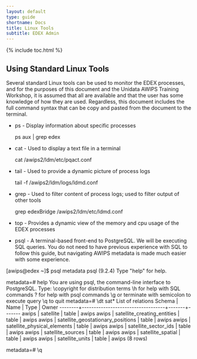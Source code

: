```yaml
---
layout: default
type: guide
shortname: Docs
title: Linux Tools
subtitle: EDEX Admin
---
```


{% include toc.html %}


## Using Standard Linux Tools 

Several standard Linux tools can be used to monitor the EDEX  processes, and for the purposes of this document and the Unidata AWIPS Training Workshop, it is assumed that all are available and that the user has some knowledge of how they are used.  Regardless, this document includes the full command syntax that can be copy and pasted from the document to the terminal.



* ps - Display information about specific processes 

  ps aux | grep edex


* cat - Used to display a text file in a terminal 

  cat /awips2/ldm/etc/pqact.conf

* tail - Used to provide a dynamic picture of process logs 

  tail -f /awips2/ldm/logs/ldmd.conf
  
* grep - Used to filter content of process logs; used to filter output of other tools 

  grep edexBridge /awips2/ldm/etc/ldmd.conf

* top - Provides a dynamic view of the memory and cpu usage of the EDEX processes 

* psql - A terminal-based front-end to PostgreSQL.  We will be executing SQL queries.  You do not need to have previous experience with SQL to follow this guide, but navigating AWIPS metadata is made much easier with some experience.


 [awips@edex ~]$ psql metadata
  psql (9.2.4)
  Type "help" for help.
  
  metadata=# help
  You are using psql, the command-line interface to PostgreSQL.
  Type:  \copyright for distribution terms
         \h for help with SQL commands
         \? for help with psql commands
         \g or terminate with semicolon to execute query
         \q to quit
  metadata=# \dt sat*
                       List of relations
   Schema |               Name                | Type  | Owner 
  --------+-----------------------------------+-------+-------
   awips  | satellite                         | table | awips
   awips  | satellite_creating_entities       | table | awips
   awips  | satellite_geostationary_positions | table | awips
   awips  | satellite_physical_elements       | table | awips
   awips  | satellite_sector_ids              | table | awips
   awips  | satellite_sources                 | table | awips
   awips  | satellite_spatial                 | table | awips
   awips  | satellite_units                   | table | awips
  (8 rows)
  
  metadata=# \q



